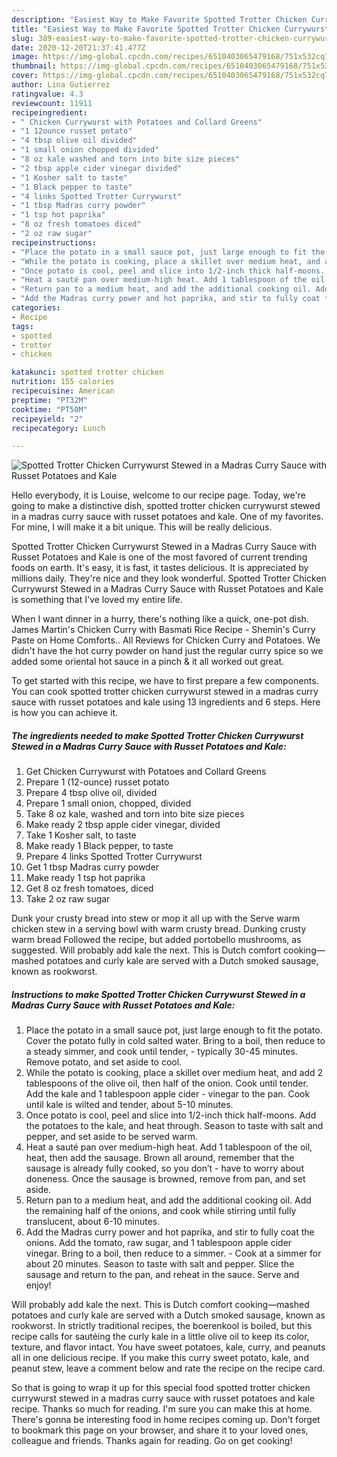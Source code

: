 ```yaml
---
description: "Easiest Way to Make Favorite Spotted Trotter Chicken Currywurst Stewed in a Madras Curry Sauce with Russet Potatoes and Kale"
title: "Easiest Way to Make Favorite Spotted Trotter Chicken Currywurst Stewed in a Madras Curry Sauce with Russet Potatoes and Kale"
slug: 389-easiest-way-to-make-favorite-spotted-trotter-chicken-currywurst-stewed-in-a-madras-curry-sauce-with-russet-potatoes-and-kale
date: 2020-12-20T21:37:41.477Z
image: https://img-global.cpcdn.com/recipes/6510403065479168/751x532cq70/spotted-trotter-chicken-currywurst-stewed-in-a-madras-curry-sauce-with-russet-potatoes-and-kale-recipe-main-photo.jpg
thumbnail: https://img-global.cpcdn.com/recipes/6510403065479168/751x532cq70/spotted-trotter-chicken-currywurst-stewed-in-a-madras-curry-sauce-with-russet-potatoes-and-kale-recipe-main-photo.jpg
cover: https://img-global.cpcdn.com/recipes/6510403065479168/751x532cq70/spotted-trotter-chicken-currywurst-stewed-in-a-madras-curry-sauce-with-russet-potatoes-and-kale-recipe-main-photo.jpg
author: Lina Gutierrez
ratingvalue: 4.3
reviewcount: 11911
recipeingredient:
- " Chicken Currywurst with Potatoes and Collard Greens"
- "1 12ounce russet potato"
- "4 tbsp olive oil divided"
- "1 small onion chopped divided"
- "8 oz kale washed and torn into bite size pieces"
- "2 tbsp apple cider vinegar divided"
- "1 Kosher salt to taste"
- "1 Black pepper to taste"
- "4 links Spotted Trotter Currywurst"
- "1 tbsp Madras curry powder"
- "1 tsp hot paprika"
- "8 oz fresh tomatoes diced"
- "2 oz raw sugar"
recipeinstructions:
- "Place the potato in a small sauce pot, just large enough to fit the potato. Cover the potato fully in cold salted water. Bring to a boil, then reduce to a steady simmer, and cook until tender, typically 30-45 minutes. Remove potato, and set aside to cool."
- "While the potato is cooking, place a skillet over medium heat, and add 2 tablespoons of the olive oil, then half of the onion. Cook until tender. Add the kale and 1 tablespoon apple cider vinegar to the pan. Cook until kale is wilted and tender, about 5-10 minutes."
- "Once potato is cool, peel and slice into 1/2-inch thick half-moons. Add the potatoes to the kale, and heat through. Season to taste with salt and pepper, and set aside to be served warm."
- "Heat a sauté pan over medium-high heat. Add 1 tablespoon of the oil, heat, then add the sausage. Brown all around, remember that the sausage is already fully cooked, so you don’t have to worry about doneness. Once the sausage is browned, remove from pan, and set aside."
- "Return pan to a medium heat, and add the additional cooking oil. Add the remaining half of the onions, and cook while stirring until fully translucent, about 6-10 minutes."
- "Add the Madras curry power and hot paprika, and stir to fully coat the onions. Add the tomato, raw sugar, and 1 tablespoon apple cider vinegar. Bring to a boil, then reduce to a simmer. Cook at a simmer for about 20 minutes. Season to taste with salt and pepper. Slice the sausage and return to the pan, and reheat in the sauce. Serve and enjoy!"
categories:
- Recipe
tags:
- spotted
- trotter
- chicken

katakunci: spotted trotter chicken 
nutrition: 155 calories
recipecuisine: American
preptime: "PT32M"
cooktime: "PT50M"
recipeyield: "2"
recipecategory: Lunch

---
```



![Spotted Trotter Chicken Currywurst Stewed in a Madras Curry Sauce with Russet Potatoes and Kale](https://img-global.cpcdn.com/recipes/6510403065479168/751x532cq70/spotted-trotter-chicken-currywurst-stewed-in-a-madras-curry-sauce-with-russet-potatoes-and-kale-recipe-main-photo.jpg)

Hello everybody, it is Louise, welcome to our recipe page. Today, we're going to make a distinctive dish, spotted trotter chicken currywurst stewed in a madras curry sauce with russet potatoes and kale. One of my favorites. For mine, I will make it a bit unique. This will be really delicious.

Spotted Trotter Chicken Currywurst Stewed in a Madras Curry Sauce with Russet Potatoes and Kale is one of the most favored of current trending foods on earth. It's easy, it is fast, it tastes delicious. It is appreciated by millions daily. They're nice and they look wonderful. Spotted Trotter Chicken Currywurst Stewed in a Madras Curry Sauce with Russet Potatoes and Kale is something that I've loved my entire life.

When I want dinner in a hurry, there&#39;s nothing like a quick, one-pot dish. James Martin&#39;s Chicken Curry with Basmati Rice Recipe - Shemin&#39;s Curry Paste on Home Comforts.. All Reviews for Chicken Curry and Potatoes. We didn&#39;t have the hot curry powder on hand just the regular curry spice so we added some oriental hot sauce in a pinch &amp; it all worked out great.


To get started with this recipe, we have to first prepare a few components. You can cook spotted trotter chicken currywurst stewed in a madras curry sauce with russet potatoes and kale using 13 ingredients and 6 steps. Here is how you can achieve it.

<!--inarticleads1-->

##### The ingredients needed to make Spotted Trotter Chicken Currywurst Stewed in a Madras Curry Sauce with Russet Potatoes and Kale:

1. Get  Chicken Currywurst with Potatoes and Collard Greens
1. Prepare 1 (12-ounce) russet potato
1. Prepare 4 tbsp olive oil, divided
1. Prepare 1 small onion, chopped, divided
1. Take 8 oz kale, washed and torn into bite size pieces
1. Make ready 2 tbsp apple cider vinegar, divided
1. Take 1 Kosher salt, to taste
1. Make ready 1 Black pepper, to taste
1. Prepare 4 links Spotted Trotter Currywurst
1. Get 1 tbsp Madras curry powder
1. Make ready 1 tsp hot paprika
1. Get 8 oz fresh tomatoes, diced
1. Take 2 oz raw sugar


Dunk your crusty bread into stew or mop it all up with the Serve warm chicken stew in a serving bowl with warm crusty bread. Dunking crusty warm bread Followed the recipe, but added portobello mushrooms, as suggested. Will probably add kale the next. This is Dutch comfort cooking—mashed potatoes and curly kale are served with a Dutch smoked sausage, known as rookworst. 

<!--inarticleads2-->

##### Instructions to make Spotted Trotter Chicken Currywurst Stewed in a Madras Curry Sauce with Russet Potatoes and Kale:

1. Place the potato in a small sauce pot, just large enough to fit the potato. Cover the potato fully in cold salted water. Bring to a boil, then reduce to a steady simmer, and cook until tender, - typically 30-45 minutes. Remove potato, and set aside to cool.
1. While the potato is cooking, place a skillet over medium heat, and add 2 tablespoons of the olive oil, then half of the onion. Cook until tender. Add the kale and 1 tablespoon apple cider - vinegar to the pan. Cook until kale is wilted and tender, about 5-10 minutes.
1. Once potato is cool, peel and slice into 1/2-inch thick half-moons. Add the potatoes to the kale, and heat through. Season to taste with salt and pepper, and set aside to be served warm.
1. Heat a sauté pan over medium-high heat. Add 1 tablespoon of the oil, heat, then add the sausage. Brown all around, remember that the sausage is already fully cooked, so you don’t - have to worry about doneness. Once the sausage is browned, remove from pan, and set aside.
1. Return pan to a medium heat, and add the additional cooking oil. Add the remaining half of the onions, and cook while stirring until fully translucent, about 6-10 minutes.
1. Add the Madras curry power and hot paprika, and stir to fully coat the onions. Add the tomato, raw sugar, and 1 tablespoon apple cider vinegar. Bring to a boil, then reduce to a simmer. - Cook at a simmer for about 20 minutes. Season to taste with salt and pepper. Slice the sausage and return to the pan, and reheat in the sauce. Serve and enjoy!


Will probably add kale the next. This is Dutch comfort cooking—mashed potatoes and curly kale are served with a Dutch smoked sausage, known as rookworst. In strictly traditional recipes, the boerenkool is boiled, but this recipe calls for sautéing the curly kale in a little olive oil to keep its color, texture, and flavor intact. You have sweet potatoes, kale, curry, and peanuts all in one delicious recipe. If you make this curry sweet potato, kale, and peanut stew, leave a comment below and rate the recipe on the recipe card. 

So that is going to wrap it up for this special food spotted trotter chicken currywurst stewed in a madras curry sauce with russet potatoes and kale recipe. Thanks so much for reading. I'm sure you can make this at home. There's gonna be interesting food in home recipes coming up. Don't forget to bookmark this page on your browser, and share it to your loved ones, colleague and friends. Thanks again for reading. Go on get cooking!
